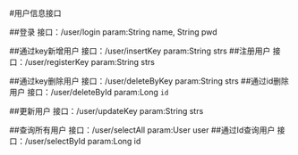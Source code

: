 #用户信息接口

##登录              接口：/user/login             param:String name, String pwd

##通过key新增用户     接口：/user/insertKey         param:String strs
##注册用户           接口：/user/registerKey       param:String strs

##通过key删除用户     接口：/user/deleteByKey       param:String strs
##通过id删除用户      接口：/user/deleteById        param:Long `id`

##更新用户           接口：/user/updateKey         param:String strs

##查询所有用户        接口：/user/selectAll         param:User user
##通过Id查询用户      接口：/user/selectById        param:Long id





